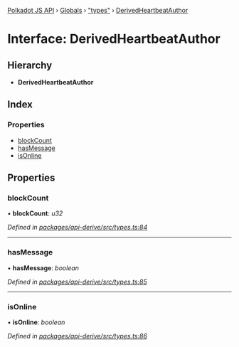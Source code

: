 [Polkadot JS API](../README.md) › [Globals](../globals.md) › ["types"](../modules/_types_.md) › [DerivedHeartbeatAuthor](_types_.derivedheartbeatauthor.md)

# Interface: DerivedHeartbeatAuthor

## Hierarchy

* **DerivedHeartbeatAuthor**

## Index

### Properties

* [blockCount](_types_.derivedheartbeatauthor.md#blockcount)
* [hasMessage](_types_.derivedheartbeatauthor.md#hasmessage)
* [isOnline](_types_.derivedheartbeatauthor.md#isonline)

## Properties

###  blockCount

• **blockCount**: *u32*

*Defined in [packages/api-derive/src/types.ts:84](https://github.com/polkadot-js/api/blob/c4e553ad8/packages/api-derive/src/types.ts#L84)*

___

###  hasMessage

• **hasMessage**: *boolean*

*Defined in [packages/api-derive/src/types.ts:85](https://github.com/polkadot-js/api/blob/c4e553ad8/packages/api-derive/src/types.ts#L85)*

___

###  isOnline

• **isOnline**: *boolean*

*Defined in [packages/api-derive/src/types.ts:86](https://github.com/polkadot-js/api/blob/c4e553ad8/packages/api-derive/src/types.ts#L86)*
